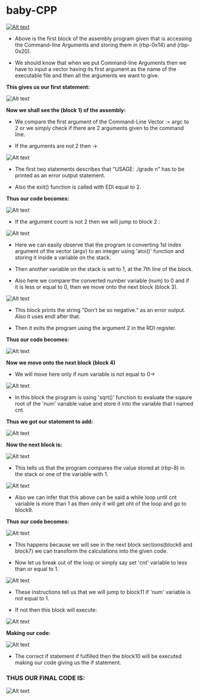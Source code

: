 # **baby-CPP**

[![Alt text](../images_babycpp/image.png)](https://github.com/it4ch1-007/decompetition.io-solutions/blob/main/images_babycpp/image.png)

- Above is the first block of the assembly program given that is accessing the Command-line Arguments and storing them in (rbp-0x14) and (rbp-0x20).

- We should know that when we put Command-line Arguments then we have to input a vector having its first argument as the name of the executable file and then all the arguments we want to give.

**This gives us our first statement:**

![Alt text](images_babycpp/image-1.png)

**Now we shall see the (block 1) of the assembly:**

- We compare the first argument of the Command-Line Vector := argc to 2 or we simply check if there are 2 arguments given to the command line.

- If the arguments are not 2 then ->

![Alt text](images_babycpp/image-2.png)

- The first two statements describes that "USAGE: ./grade n" has to be printed as an error output statement.

- Also the exit() function is called with EDI equal to 2.

**Thus our code becomes:**

![Alt text](images_babycpp/image-3.png)

- If the argument count is not 2 then we will jump to block 2 :

![Alt text](images_babycpp/image-4.png)

- Here we can easily observe that the program is converting 1st index argument of the vector (argv) to an integer using 'atoi()' function and storing it inside a variable on the stack.

- Then another variable on the stack is set to 1, at the 7th line of the block.

- Also here we compare the converted number variable (num) to 0 and if it is less or equal to 0, then we move onto the next block (block 3).

![Alt text](images_babycpp/image-5.png)

- This block prints the string "Don't be so negative." as an error output. Also it uses endl after that.

- Then it exits the program using the argument 2 in the RDI register.

**Thus our code becomes:**

![Alt text](images_babycpp/image-6.png)

**Now we move onto the next block (block 4)**

- We will move here only if num variable is not equal to 0->

![Alt text](images_babycpp/image-7.png)

- In this block the program is using 'sqrt()' function to evaluate the sqaure root of the 'num' variable value and store it into the variable that I named cnt.

**Thus we got our statement to add:**

![Alt text](images_babycpp/image-8.png)

**Now the next block is:**

![Alt text](images_babycpp/image-9.png)

- This tells us that the program compares the value stored at (rbp-8) in  the stack or one of the variable with 1.

![Alt text](images_babycpp/image-10.png)

- Also we can infer that this above can be said a while loop until cnt variable is more than 1 as then only it will get oht of the loop and go to block9.

**Thus our code becomes:**

![Alt text](images_babycpp/image-11.png)

- This happens because we will see in the next block sections(block6 and block7) we can transform the calculations into the given code.

- Now let us break out of the loop or simply say set 'cnt' variable to less than or equal to 1.

![Alt text](images_babycpp/image-12.png)

- These instructions tell us that we will jump to block11 if 'num' variable is not equal to 1.

- If not then this block will execute:

![Alt text](images_babycpp/image-13.png)

**Making our code:**

![Alt text](images_babycpp/image-14.png)

- The correct if statement if fulfilled then the block10 will be executed making our code giving us the if statement.

### **THUS OUR FINAL CODE IS:**

![Alt text](images_babycpp/image-15.png)









